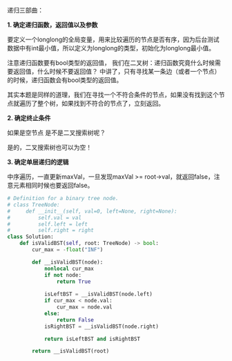 递归三部曲：

**1. 确定递归函数，返回值以及参数**

要定义一个longlong的全局变量，用来比较遍历的节点是否有序，因为后台测试数据中有int最小值，所以定义为longlong的类型，初始化为longlong最小值。

注意递归函数要有bool类型的返回值， 我们在二叉树：递归函数究竟什么时候需要返回值，什么时候不要返回值？ 中讲了，只有寻找某一条边（或者一个节点）的时候，递归函数会有bool类型的返回值。

其实本题是同样的道理，我们在寻找一个不符合条件的节点，如果没有找到这个节点就遍历了整个树，如果找到不符合的节点了，立刻返回。

**2. 确定终止条件**

如果是空节点 是不是二叉搜索树呢？

是的，二叉搜索树也可以为空！

**3. 确定单层递归的逻辑**

中序遍历，一直更新maxVal，一旦发现maxVal >= root->val，就返回false，注意元素相同时候也要返回false。

```python
# Definition for a binary tree node.
# class TreeNode:
#     def __init__(self, val=0, left=None, right=None):
#         self.val = val
#         self.left = left
#         self.right = right
class Solution:
    def isValidBST(self, root: TreeNode) -> bool:
        cur_max = -float("INF")

        def __isValidBST(node):
            nonlocal cur_max
            if not node:
                return True
            
            isLeftBST = __isValidBST(node.left)
            if cur_max < node.val:
                cur_max = node.val
            else:
                return False
            isRightBST = __isValidBST(node.right)

            return isLeftBST and isRightBST

        return __isValidBST(root)
```

